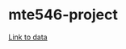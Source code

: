 # mte546-project

[Link to data](https://drive.google.com/file/d/16mlB-vbB7vNToeu3C7gVl0XBw33yO7VD/view?usp=sharing)
